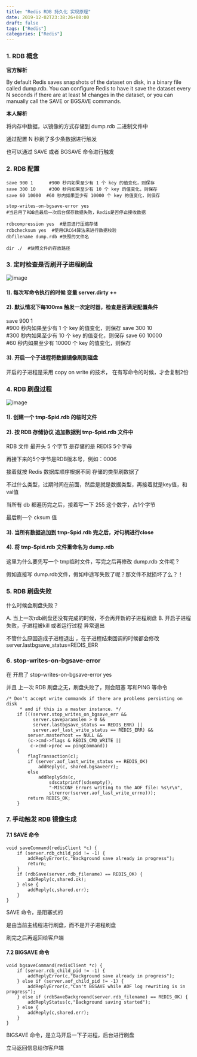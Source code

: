 ```yaml
---
title: "Redis RDB 持久化 实现原理"
date: 2019-12-02T23:38:26+08:00
draft: false
tags: ["Redis"]
categories: ["Redis"]
---
```


### 1. RDB 概念

**官方解析**

By default Redis saves snapshots of the dataset on disk, in a binary file called dump.rdb. 
You can configure Redis to have it save the dataset every N seconds 
if there are at least M changes in the dataset, 
or you can manually call the SAVE or BGSAVE commands.


**本人解析**

将内存中数据，以镜像的方式存储到 dump.rdb 二进制文件中

通过配置 N 秒刷了多少条数据进行触发

也可以通过 SAVE 或者 BGSAVE 命令进行触发


### 2. RDB 配置

```
save 900 1      #900 秒内如果至少有 1 个 key 的值变化，则保存
save 300 10     #300 秒内如果至少有 10 个 key 的值变化，则保存
save 60 10000  #60 秒内如果至少有 10000 个 key 的值变化，则保存

stop-writes-on-bgsave-error yes  
#当启用了RDB且最后一次后台保存数据失败，Redis是否停止接收数据

rdbcompression yes  #是否进行压缩存储
rdbchecksum yes  #使用CRC64算法来进行数据校验
dbfilename dump.rdb #快照的文件名

dir ./  #快照文件的存放路径
```


### 3. 定时检查是否刷开子进程刷盘


![image](/images/redis/rdb_1.png)

#### 1). 每次写命令执行的时候 变量 server.dirty ++ 

#### 2). 默认情况下每100ms 触发一次定时器，检查是否满足配置条件

save 900 1      
#900 秒内如果至少有 1 个 key 的值变化，则保存
save 300 10     
#300 秒内如果至少有 10 个 key 的值变化，则保存
save 60 10000  
#60 秒内如果至少有 10000 个 key 的值变化，则保存

#### 3). 开启一个子进程将数据镜像刷到磁盘

开启的子进程是采用 copy on write 的技术， 在有写命令的时候，才会复制2份

### 4. RDB 刷盘过程

![image](/images/redis/rdb_2.png)

#### 1). 创建一个 tmp-$pid.rdb 的临时文件

#### 2). 按 RDB 存储协议 追加数据到  tmp-$pid.rdb 文件中

RDB 文件 最开头 5 个字节 是存储的是 REDIS 5个字母

再接下来的5个字节是RDB版本号，例如：0006

接着就按 Redis 数据库顺序根据不同 存储的类型刷数据了

不过什么类型，过期时间在前面，然后是就是数据类型，再接着就是key值，和 val值

当所有 db 都遍历完之后，接着写一下 255 这个数字，占1个字节 

最后刷一个 cksum 值

#### 3). 当所有数据追加到  tmp-$pid.rdb 完之后，对句柄进行close

#### 4). 将 tmp-$pid.rdb 文件重命名为 dump.rdb

这里为什么要先写一个 tmp临时文件，写完之后再修改 dump.rdb 文件呢？

假如直接写 dump.rdb文件，假如中途写失败了呢？那文件不就损坏了么？！


### 5. RDB 刷盘失败

什么时候会刷盘失败？

A. 当上一次rdb刷盘还没有完成的时候，不会再开新的子进程刷盘
B. 开启子进程失败，子进程被kill 或者运行过程 异常退出

不管什么原因造成子进程退出 ，在子进程结束回调的时候都会修改server.lastbgsave_status=REDIS_ERR

### 6. stop-writes-on-bgsave-error

在 开启了  stop-writes-on-bgsave-error yes 

并且 上一次 RDB 刷盘之无，刷盘失败了，则会阻塞 写和PING 等命令

```
/* Don't accept write commands if there are problems persisting on disk
     * and if this is a master instance. */
    if (((server.stop_writes_on_bgsave_err &&
          server.saveparamslen > 0 &&
          server.lastbgsave_status == REDIS_ERR) ||
          server.aof_last_write_status == REDIS_ERR) &&
        server.masterhost == NULL &&
        (c->cmd->flags & REDIS_CMD_WRITE ||
         c->cmd->proc == pingCommand))
    {
        flagTransaction(c);
        if (server.aof_last_write_status == REDIS_OK)
            addReply(c, shared.bgsaveerr);
        else
            addReplySds(c,
                sdscatprintf(sdsempty(),
                "-MISCONF Errors writing to the AOF file: %s\r\n",
                strerror(server.aof_last_write_errno)));
        return REDIS_OK;
    }
```


### 7. 手动触发 RDB 镜像生成

#### 7.1 SAVE 命令

```
void saveCommand(redisClient *c) {
    if (server.rdb_child_pid != -1) {
        addReplyError(c,"Background save already in progress");
        return;
    }
    if (rdbSave(server.rdb_filename) == REDIS_OK) {
        addReply(c,shared.ok);
    } else {
        addReply(c,shared.err);
    }
}
```

SAVE 命令，是阻塞式的

是由当前主线程进行刷盘，而不是开子进程刷盘

刷完之后再返回给客户端


#### 7.2 BIGSAVE 命令

```
void bgsaveCommand(redisClient *c) {
    if (server.rdb_child_pid != -1) {
        addReplyError(c,"Background save already in progress");
    } else if (server.aof_child_pid != -1) {
        addReplyError(c,"Can't BGSAVE while AOF log rewriting is in progress");
    } else if (rdbSaveBackground(server.rdb_filename) == REDIS_OK) {
        addReplyStatus(c,"Background saving started");
    } else {
        addReply(c,shared.err);
    }
}
```

BIGSAVE 命令，是立马开启一下子进程，后台进行刷盘

立马返回信息给你客户端



